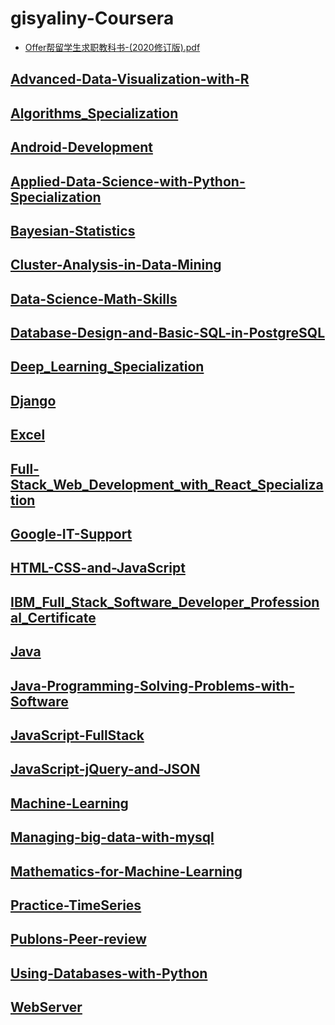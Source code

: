# gisyaliny-Coursera 

* [Offer帮留学生求职教科书-(2020修订版).pdf](https://gisyaliny.github.io/gisyaliny-Coursera/Offer帮留学生求职教科书-(2020修订版).pdf)

## [Advanced-Data-Visualization-with-R](https://gisyaliny.github.io/gisyaliny-Coursera/Advanced-Data-Visualization-with-R.md)

## [Algorithms_Specialization](https://gisyaliny.github.io/gisyaliny-Coursera/Algorithms_Specialization.md)

## [Android-Development](https://gisyaliny.github.io/gisyaliny-Coursera/Android-Development.md)

## [Applied-Data-Science-with-Python-Specialization](https://gisyaliny.github.io/gisyaliny-Coursera/Applied-Data-Science-with-Python-Specialization.md)

## [Bayesian-Statistics](https://gisyaliny.github.io/gisyaliny-Coursera/Bayesian-Statistics.md)

## [Cluster-Analysis-in-Data-Mining](https://gisyaliny.github.io/gisyaliny-Coursera/Cluster-Analysis-in-Data-Mining.md)

## [Data-Science-Math-Skills](https://gisyaliny.github.io/gisyaliny-Coursera/Data-Science-Math-Skills.md)

## [Database-Design-and-Basic-SQL-in-PostgreSQL](https://gisyaliny.github.io/gisyaliny-Coursera/Database-Design-and-Basic-SQL-in-PostgreSQL.md)

## [Deep_Learning_Specialization](https://gisyaliny.github.io/gisyaliny-Coursera/Deep_Learning_Specialization.md)

## [Django](https://gisyaliny.github.io/gisyaliny-Coursera/Django.md)

## [Excel](https://gisyaliny.github.io/gisyaliny-Coursera/Excel.md)

## [Full-Stack_Web_Development_with_React_Specialization](https://gisyaliny.github.io/gisyaliny-Coursera/Full-Stack_Web_Development_with_React_Specialization.md)

## [Google-IT-Support](https://gisyaliny.github.io/gisyaliny-Coursera/Google-IT-Support.md)

## [HTML-CSS-and-JavaScript](https://gisyaliny.github.io/gisyaliny-Coursera/HTML-CSS-and-JavaScript.md)

## [IBM_Full_Stack_Software_Developer_Professional_Certificate](https://gisyaliny.github.io/gisyaliny-Coursera/IBM_Full_Stack_Software_Developer_Professional_Certificate.md)

## [Java](https://gisyaliny.github.io/gisyaliny-Coursera/Java.md)

## [Java-Programming-Solving-Problems-with-Software](https://gisyaliny.github.io/gisyaliny-Coursera/Java-Programming-Solving-Problems-with-Software.md)

## [JavaScript-FullStack](https://gisyaliny.github.io/gisyaliny-Coursera/JavaScript-FullStack.md)

## [JavaScript-jQuery-and-JSON](https://gisyaliny.github.io/gisyaliny-Coursera/JavaScript-jQuery-and-JSON.md)

## [Machine-Learning](https://gisyaliny.github.io/gisyaliny-Coursera/Machine-Learning.md)

## [Managing-big-data-with-mysql](https://gisyaliny.github.io/gisyaliny-Coursera/Managing-big-data-with-mysql.md)

## [Mathematics-for-Machine-Learning](https://gisyaliny.github.io/gisyaliny-Coursera/Mathematics-for-Machine-Learning.md)

## [Practice-TimeSeries](https://gisyaliny.github.io/gisyaliny-Coursera/Practice-TimeSeries.md)

## [Publons-Peer-review](https://gisyaliny.github.io/gisyaliny-Coursera/Publons-Peer-review.md)

## [Using-Databases-with-Python](https://gisyaliny.github.io/gisyaliny-Coursera/Using-Databases-with-Python.md)

## [WebServer](https://gisyaliny.github.io/gisyaliny-Coursera/WebServer.md)

